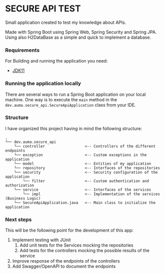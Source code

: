 # SECURE API TEST

Small application created to test my knowledge about APIs.

Made with Spring Boot using Spring Web, Spring Security and Spring JPA. Using also H2DataBase as a simple and quick to implement a database.

### Requirements

For Building and running the application you need:
 - [JDK11](https://www.oracle.com/java/technologies/javase/jdk11-archive-downloads.html)

### Running the application locally

There are several ways to run a Spring Boot application on your local machine. One way is to execute the `main` method in the `dev.auma.secure_api.SecureApiApplication` class from your IDE.

### Structure

I have organized this project having in mind the following structure:

```
.
└── dev.auma.secure_api
    └── controller                  <-- Controllers of the different endpoints
    └── exception                   <-- Custom exceptions in the application
    └── model                       <-- Entities of my application
    └── repository                  <-- Interfaces of the repositories
    └── security                    <-- Security configuration of the application
        └── filter                  <-- Custom authentication and authorization
    └── service                     <-- Interfaces of the services
        └── impl                    <-- Implementation of the services (Business Logic)
    └── SecureApiApplication.java   <-- Main class to initialize the application
```

### Next steps

This will be the following point for the development of this app:

 1. Implement testing with JUnit
    1. Add unit tests for the Services mocking the repositories
    2. Add tests for the controllers mocking the possible results of the service 
 2. Improve response of the endpoints of the controllers
 3. Add Swagger/OpenAPI to document the endpoints
